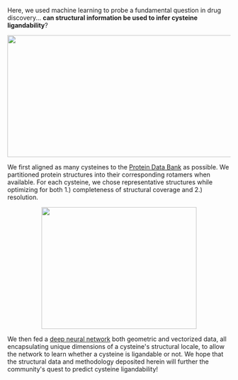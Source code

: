 Here, we used machine learning to probe a fundamental question in drug discovery... **can structural information be used to infer cysteine ligandability**? 

<p align="center">
  <img src="https://github.com/bplab-compbio/DrugMap/blob/main/src/images/structural.mapping.png" width="700" height="275">
</p>

We first aligned as many cysteines to the [Protein Data Bank](https://www.rcsb.org/) as possible. We partitioned protein structures into their corresponding rotamers when available. For each cysteine, we chose representative structures while optimizing for both 1.) completeness of structural coverage and 2.) resolution.

<p align="center">
  <img src="https://github.com/bplab-compbio/DrugMap/blob/main/src/images/neural.net.png" width="350" height="275">
</p>

We then fed a [deep neural network](https://github.com/bplab-compbio/DrugMap/blob/main/src/neuralnet/notebook.ipynb) both geometric and vectorized data, all encapsulating unique dimensions of a cysteine's structural locale, to allow the network to learn whether a cysteine is ligandable or not. We hope that the structural data and methodology deposited herein will further the community's quest to predict cysteine ligandability!
